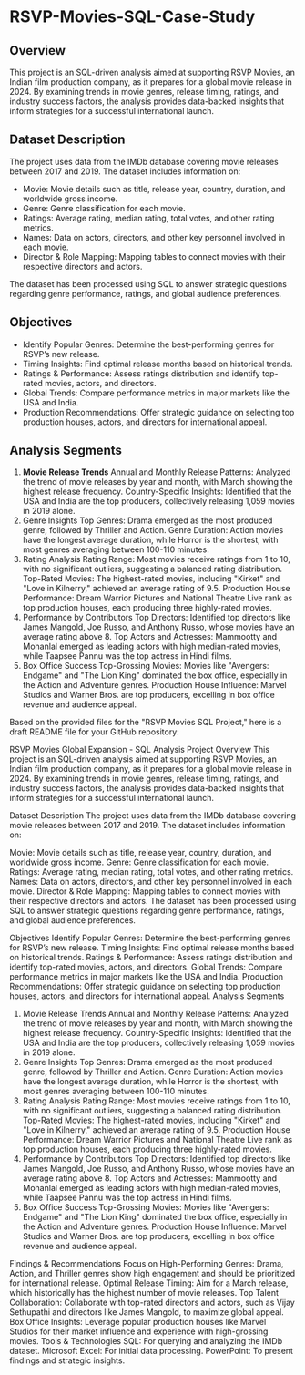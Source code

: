 # RSVP-Movies-SQL-Case-Study
## Overview
This project is an SQL-driven analysis aimed at supporting RSVP Movies, an Indian film production company, as it prepares for a global movie release in 2024. By examining trends in movie genres, release timing, ratings, and industry success factors, the analysis provides data-backed insights that inform strategies for a successful international launch.

## Dataset Description
The project uses data from the IMDb database covering movie releases between 2017 and 2019. The dataset includes information on:

* Movie: Movie details such as title, release year, country, duration, and worldwide gross income.
* Genre: Genre classification for each movie.
* Ratings: Average rating, median rating, total votes, and other rating metrics.
* Names: Data on actors, directors, and other key personnel involved in each movie.
* Director & Role Mapping: Mapping tables to connect movies with their respective directors and actors.
  
The dataset has been processed using SQL to answer strategic questions regarding genre performance, ratings, and global audience preferences.

## Objectives
* Identify Popular Genres: Determine the best-performing genres for RSVP’s new release.
* Timing Insights: Find optimal release months based on historical trends.
* Ratings & Performance: Assess ratings distribution and identify top-rated movies, actors, and directors.
* Global Trends: Compare performance metrics in major markets like the USA and India.
* Production Recommendations: Offer strategic guidance on selecting top production houses, actors, and directors for international appeal.

## Analysis Segments
1. **Movie Release Trends**
Annual and Monthly Release Patterns: Analyzed the trend of movie releases by year and month, with March showing the highest release frequency.
Country-Specific Insights: Identified that the USA and India are the top producers, collectively releasing 1,059 movies in 2019 alone.
2. Genre Insights
Top Genres: Drama emerged as the most produced genre, followed by Thriller and Action.
Genre Duration: Action movies have the longest average duration, while Horror is the shortest, with most genres averaging between 100-110 minutes.
3. Rating Analysis
Rating Range: Most movies receive ratings from 1 to 10, with no significant outliers, suggesting a balanced rating distribution.
Top-Rated Movies: The highest-rated movies, including "Kirket" and "Love in Kilnerry," achieved an average rating of 9.5.
Production House Performance: Dream Warrior Pictures and National Theatre Live rank as top production houses, each producing three highly-rated movies.
4. Performance by Contributors
Top Directors: Identified top directors like James Mangold, Joe Russo, and Anthony Russo, whose movies have an average rating above 8.
Top Actors and Actresses: Mammootty and Mohanlal emerged as leading actors with high median-rated movies, while Taapsee Pannu was the top actress in Hindi films.
5. Box Office Success
Top-Grossing Movies: Movies like "Avengers: Endgame" and "The Lion King" dominated the box office, especially in the Action and Adventure genres.
Production House Influence: Marvel Studios and Warner Bros. are top producers, excelling in box office revenue and audience appeal.


Based on the provided files for the "RSVP Movies SQL Project," here is a draft README file for your GitHub repository:

RSVP Movies Global Expansion - SQL Analysis Project
Overview
This project is an SQL-driven analysis aimed at supporting RSVP Movies, an Indian film production company, as it prepares for a global movie release in 2024. By examining trends in movie genres, release timing, ratings, and industry success factors, the analysis provides data-backed insights that inform strategies for a successful international launch.

Dataset Description
The project uses data from the IMDb database covering movie releases between 2017 and 2019. The dataset includes information on:

Movie: Movie details such as title, release year, country, duration, and worldwide gross income.
Genre: Genre classification for each movie.
Ratings: Average rating, median rating, total votes, and other rating metrics.
Names: Data on actors, directors, and other key personnel involved in each movie.
Director & Role Mapping: Mapping tables to connect movies with their respective directors and actors.
The dataset has been processed using SQL to answer strategic questions regarding genre performance, ratings, and global audience preferences.

Objectives
Identify Popular Genres: Determine the best-performing genres for RSVP’s new release.
Timing Insights: Find optimal release months based on historical trends.
Ratings & Performance: Assess ratings distribution and identify top-rated movies, actors, and directors.
Global Trends: Compare performance metrics in major markets like the USA and India.
Production Recommendations: Offer strategic guidance on selecting top production houses, actors, and directors for international appeal.
Analysis Segments
1. Movie Release Trends
Annual and Monthly Release Patterns: Analyzed the trend of movie releases by year and month, with March showing the highest release frequency.
Country-Specific Insights: Identified that the USA and India are the top producers, collectively releasing 1,059 movies in 2019 alone.
2. Genre Insights
Top Genres: Drama emerged as the most produced genre, followed by Thriller and Action.
Genre Duration: Action movies have the longest average duration, while Horror is the shortest, with most genres averaging between 100-110 minutes.
3. Rating Analysis
Rating Range: Most movies receive ratings from 1 to 10, with no significant outliers, suggesting a balanced rating distribution.
Top-Rated Movies: The highest-rated movies, including "Kirket" and "Love in Kilnerry," achieved an average rating of 9.5.
Production House Performance: Dream Warrior Pictures and National Theatre Live rank as top production houses, each producing three highly-rated movies.
4. Performance by Contributors
Top Directors: Identified top directors like James Mangold, Joe Russo, and Anthony Russo, whose movies have an average rating above 8.
Top Actors and Actresses: Mammootty and Mohanlal emerged as leading actors with high median-rated movies, while Taapsee Pannu was the top actress in Hindi films.
5. Box Office Success
Top-Grossing Movies: Movies like "Avengers: Endgame" and "The Lion King" dominated the box office, especially in the Action and Adventure genres.
Production House Influence: Marvel Studios and Warner Bros. are top producers, excelling in box office revenue and audience appeal.


Findings & Recommendations
Focus on High-Performing Genres: Drama, Action, and Thriller genres show high engagement and should be prioritized for international release.
Optimal Release Timing: Aim for a March release, which historically has the highest number of movie releases.
Top Talent Collaboration: Collaborate with top-rated directors and actors, such as Vijay Sethupathi and directors like James Mangold, to maximize global appeal.
Box Office Insights: Leverage popular production houses like Marvel Studios for their market influence and experience with high-grossing movies.
Tools & Technologies
SQL: For querying and analyzing the IMDb dataset.
Microsoft Excel: For initial data processing.
PowerPoint: To present findings and strategic insights.
